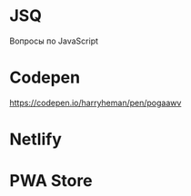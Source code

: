 # JSQ
Вопросы по JavaScript

# Codepen
https://codepen.io/harryheman/pen/pogaawv

# Netlify

# PWA Store
